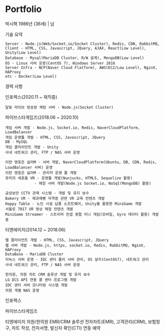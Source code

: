# Portfolio

박시혁 1986년 (36세) | 남

기술 요약

    Server - Node.js(Web/Socket.io/Socket Cluster), Redis, CDN, RabbitMQ, 
    Client - HTML, CSS, Javascript, JQuery, AJAX, React(Low Level), Unity(Low Level)
    Database - Mysql(MariaDB Cluster, R/W 설계), MongoDB(Low Level)
    OS - Linux 서버 운용(CentOS 7), Windows Server 2016
    Server Infra - NCP(Naver Cloud Flatform), AWS(EC2/Low Level), NginX, HAProxy
    etc - Docker(Low Level)

경력 사항

인포렉스(2020.11 ~ 재직중)

    달빛 라이브 방송방 채팅 서버 - Node.js(Socket Cluster)

파이브스타게임즈(2018.06 ~ 2020.10)

    게임 서버 개발 - Node.js, Socket.io, Redis, NaverCloudPlatform, LoadBalancer
    게임 운영툴 개발 - HTML, CSS, Javascript, JQuery
    DB - MySQL
    게임 클라이언트 개발 - Unity
    사내 네트워크 관리, FTP / NAS 서버 운영

    이런 영웅은 싫어M - 서버 개발, NaverCloudPlatform(Ubuntu, DB, CDN, Redis, LoadBalancer 서버) 운영
    이런 영웅은 싫어M - 관리자 운영 툴 개발
    유미의 세포들 VR - 운영툴 개발(Nunjucks, HTML5, Sequelize 활용)
                 - 매칭 서버 개발(Node.js Socket.io, NoSql(MongoDB) 활용)

    금성보안 CCTV 관제 시스템 - 개발 및 유지 보수
    Bakery VR - 제과제빵 자격증 관련 VR 교육 컨텐츠 개발
    Happy Table - 노인 시설 납품 소프트웨어, Unity를 활용한 MiniGame 개발
    서울로 7017 VR 영상 체험 컨텐츠 개발
    MiniGame Streamer - 스트리머 컨셉 종합 미니 게임(모바일, Gyro 데이터 활용) 개발 중

티엔에이치(2014.12 ~ 2018.06)

    웹 클라이언트 개발 - HTML, CSS, Javascript, JQuery
    웹 서버 개발 - Node.js, https, socket.io, Redis, RabbitMQ, NginX, HAProxy
    DataBase - MariaDB Cluster
    리눅스 서버 운영 - IDC 센터 물리 서버 관리, OS 설치(CentOS7), 네트워크 관리
    사내 네트워크 관리, FTP / NAS 서버 운영

    한의원, 의원 차트 CRM 솔루션 개발 및 유지 보수
    LG DCS API 연동 콜 센터 프로그램 개발
    IDC 센터 서버 모니터링 시스템 개발
    의원 개별 NAS 운영
    
   
인포렉스

파이브스타게임즈

티엔에이치
의원/한의원 EMR/CRM 솔루션
전자차트(EMR), 고객관리(CRM), 보험청구, 차트 작성, 전자서명, 발신자 확인(CTI) 연동 예약
